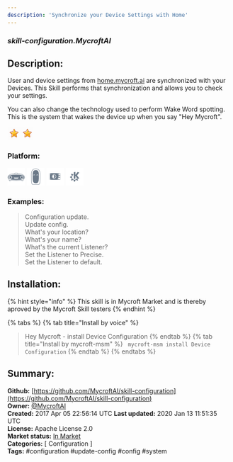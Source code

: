 ```yaml
---
description: 'Synchronize your Device Settings with Home'
---
```


### _skill-configuration.MycroftAI_  
## Description:  
User and device settings from [home.mycroft.ai](https://home.mycroft.ai) are
synchronized with your Devices.  This Skill performs that synchronization and
allows you to check your settings.

You can also change the technology used to perform Wake Word spotting.  This is
the system that wakes the device up when you say "Hey Mycroft".  
  
![](../.gitbook/assets/star.png)![](../.gitbook/assets/star.png)  
  
### Platform:  
 ![Mark I](../.gitbook/assets/mark-1-icon.png)  ![Mark II](../.gitbook/assets/mark-2-icon.png)  ![Picroft](../.gitbook/assets/picroft-icon.png)  ![plasmoid](../.gitbook/assets/kde.png)   
### Examples:  
> Configuration update.  
> Update config.  
> What's your location?  
> What's your name?  
> What's the current Listener?  
> Set the Listener to Precise.  
> Set the Listener to default.  
  
## Installation:  
{% hint style="info" %}
This skill is in Mycroft Market and is thereby aproved by the Mycroft Skill testers
{% endhint %}
    
{% tabs %}
{% tab title="Install by voice" %}
> Hey Mycroft - install Device Configuration
{% endtab %}
  {% tab title="Install by mycroft-msm" %}
``` mycroft-msm install Device Configuration```
{% endtab %}
  {% endtabs %}
    
## Summary:  
**Github:** [https://github.com/MycroftAI/skill-configuration](https://github.com/MycroftAI/skill-configuration)  
**Owner:** [@MycroftAI](https://github.com/MycroftAI)  
**Created:** 2017 Apr 05 22:56:14 UTC  **Last updated:** 2020 Jan 13 11:51:35 UTC  
**License:** Apache License 2.0  
**Market status:** [In Market](https://market.mycroft.ai/skill/mycroft-configuration)  
**Categories:** [ Configuration ]   
**Tags:** \#configuration \#update-config \#config \#system   
